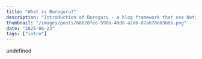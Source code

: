 ```yaml
---
title: "What is Buroguru?"
description: "Introduction of Buroguru - a blog framework that use Notion as CMS"
thumbnail: "/images/posts/68620fee-590a-4dd8-a2d6-d7a670e03b6b.png"
date: "2025-06-23"
tags: ["intro"]
---
```

undefined